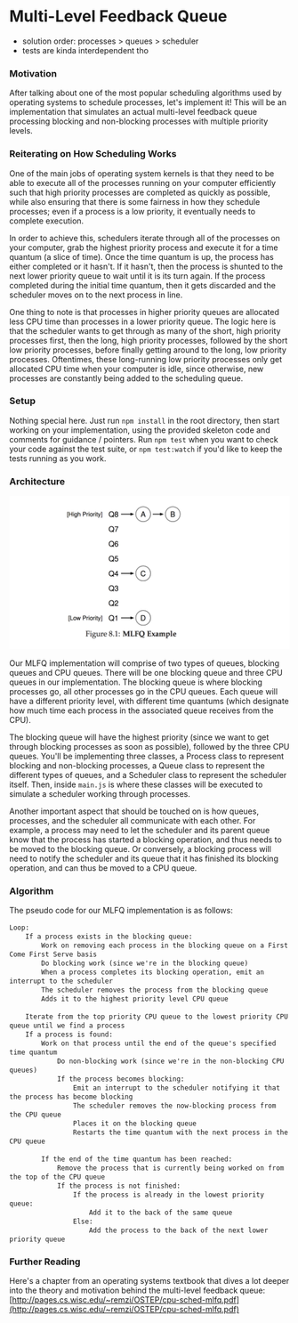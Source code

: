 # Multi-Level Feedback Queue

- solution order: processes > queues > scheduler
- tests are kinda interdependent tho

### Motivation
After talking about one of the most popular scheduling algorithms used by operating systems to schedule processes,
let's implement it! This will be an implementation that simulates an actual multi-level feedback queue processing
blocking and non-blocking processes with multiple priority levels.

### Reiterating on How Scheduling Works
One of the main jobs of operating system kernels is that they need to be able to execute all of the processes
running on your computer efficiently such that high priority processes are completed as quickly as possible,
while also ensuring that there is some fairness in how they schedule processes; even if a process is a low
priority, it eventually needs to complete execution.

In order to achieve this, schedulers iterate through all of the processes on your computer, grab the highest
priority process and execute it for a time quantum (a slice of time). Once the time quantum is up, the process has
either completed or it hasn't. If it hasn't, then the process is shunted to the next lower priority queue to
wait until it is its turn again. If the process completed during the initial time quantum, then it gets
discarded and the scheduler moves on to the next process in line.

One thing to note is that processes in higher priority queues are allocated less CPU time than processes in a
lower priority queue. The logic here is that the scheduler wants to get through as many of the short, high
priority processes first, then the long, high priority processes, followed by the short low priority processes,
before finally getting around to the long, low priority processes. Oftentimes, these long-running low priority
processes only get allocated CPU time when your computer is idle, since otherwise, new processes are constantly
being added to the scheduling queue.

### Setup
Nothing special here. Just run `npm install` in the root directory, then start working on your implementation,
using the provided skeleton code and comments for guidance / pointers. Run `npm test` when you want to check
your code against the test suite, or `npm test:watch` if you'd like to keep the tests running as you work.

### Architecture
![alt text](./assets/mlfq_diagram.png)

Our MLFQ implementation will comprise of two types of queues, blocking queues and CPU queues. There will be one
blocking queue and three CPU queues in our implementation. The blocking queue is where blocking processes go,
all other processes go in the CPU queues. Each queue will have a different priority level, with different time
quantums (which designate how much time each process in the associated queue receives from the CPU).

The blocking queue will have the highest priority (since we want to get through blocking processes as soon as
possible), followed by the three CPU queues. You'll be implementing three classes, a Process class to represent
blocking and non-blocking processes, a Queue class to represent the different types of queues, and a Scheduler
class to represent the scheduler itself. Then, inside `main.js` is where these classes will be executed to
simulate a scheduler working through processes.

Another important aspect that should be touched on is how queues, processes, and the scheduler all communicate
with each other. For example, a process may need to let the scheduler and its parent queue know that the process
has started a blocking operation, and thus needs to be moved to the blocking queue. Or conversely, a blocking
process will need to notify the scheduler and its queue that it has finished its blocking operation, and can thus
be moved to a CPU queue.

### Algorithm
The pseudo code for our MLFQ implementation is as follows:
```
Loop:
    If a process exists in the blocking queue:
        Work on removing each process in the blocking queue on a First Come First Serve basis
        Do blocking work (since we're in the blocking queue)
        When a process completes its blocking operation, emit an interrupt to the scheduler
        The scheduler removes the process from the blocking queue
        Adds it to the highest priority level CPU queue

    Iterate from the top priority CPU queue to the lowest priority CPU queue until we find a process
    If a process is found:
        Work on that process until the end of the queue's specified time quantum
            Do non-blocking work (since we're in the non-blocking CPU queues)
            If the process becomes blocking:
                Emit an interrupt to the scheduler notifying it that the process has become blocking
                The scheduler removes the now-blocking process from the CPU queue
                Places it on the blocking queue
                Restarts the time quantum with the next process in the CPU queue

        If the end of the time quantum has been reached:
            Remove the process that is currently being worked on from the top of the CPU queue
            If the process is not finished:
                If the process is already in the lowest priority queue:
                    Add it to the back of the same queue
                Else:
                    Add the process to the back of the next lower priority queue
```

### Further Reading
Here's a chapter from an operating systems textbook that dives a lot deeper into the theory and motivation behind
the multi-level feedback queue:
[http://pages.cs.wisc.edu/~remzi/OSTEP/cpu-sched-mlfq.pdf](http://pages.cs.wisc.edu/~remzi/OSTEP/cpu-sched-mlfq.pdf)
